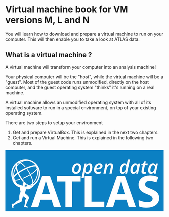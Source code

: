 # Virtual machine book for VM versions M, L and N

You will learn how to download and prepare a virtual machine to run on your computer.  This will then enable you to take a look at ATLAS data.

## What is a virtual machine ?

A virtual machine will transform your computer into an analysis machine!

Your physical computer will be the "host", while the virtual machine will be a "guest". Most of the guest code runs unmodified, directly on the host computer, and the guest operating system "thinks" it's running on a real machine.

A virtual machine allows an unmodified operating system with all of its installed software to run in a special environment, on top of your existing operating system. 


There are two steps to setup your environment
1. Get and prepare VirtualBox.  This is explained in the next two chapters.
2. Get and run a Virtual Machine.  This is explained in the following two chapters.



![](pictures/opendataLogo.jpg)

